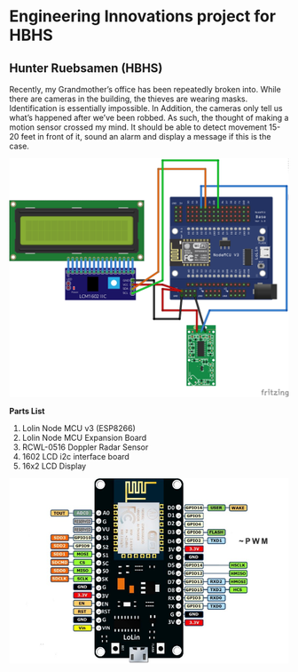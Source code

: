 # Engineering Innovations project for HBHS
## Hunter Ruebsamen (HBHS)

Recently, my Grandmother’s office has been repeatedly broken into. While there are cameras in the building, the thieves are wearing masks. Identification is essentially impossible. In  Addition, the cameras only tell us what’s happened after we’ve been robbed. As such, the thought of making a motion sensor crossed my mind. It should be able to detect movement 15-20 feet in front of it, sound an alarm and display a message if this is the case.

![Block Diagram](images/schematic.png)

**Parts List**
1. Lolin Node MCU v3 (ESP8266)
2. Lolin Node MCU Expansion Board
3. RCWL-0516 Doppler Radar Sensor
4. 1602 LCD i2c interface board
5. 16x2 LCD Display

![NodeMCU Pinout](images/NodeMCUv3.0-pinout.jpg)